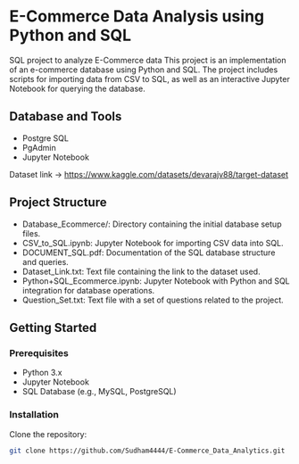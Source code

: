 # E-Commerce Data Analysis using Python and SQL
SQL project to analyze E-Commerce data
This project is an implementation of an e-commerce database using Python and SQL. The project includes scripts for importing data from CSV to SQL, as well as an interactive Jupyter Notebook for querying the database.

## Database and Tools
* Postgre SQL
* PgAdmin
* Jupyter Notebook

Dataset link -> https://www.kaggle.com/datasets/devarajv88/target-dataset

## Project Structure
- Database_Ecommerce/: Directory containing the initial database setup files.
- CSV_to_SQL.ipynb: Jupyter Notebook for importing CSV data into SQL.
- DOCUMENT_SQL.pdf: Documentation of the SQL database structure and queries.
- Dataset_Link.txt: Text file containing the link to the dataset used.
- Python+SQL_Ecommerce.ipynb: Jupyter Notebook with Python and SQL integration for database operations.
- Question_Set.txt: Text file with a set of questions related to the project.

## Getting Started

### Prerequisites
- Python 3.x
- Jupyter Notebook
- SQL Database (e.g., MySQL, PostgreSQL)

### Installation
Clone the repository:
   ```sh
   git clone https://github.com/Sudham4444/E-Commerce_Data_Analytics.git
